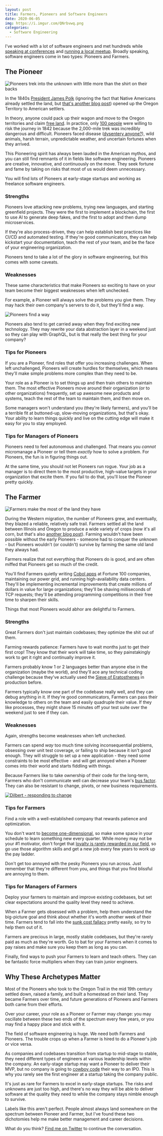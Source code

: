 ```yaml
---
layout: post
title: Farmers, Pioneers and Software Engineers 
date: 2020-06-05
img: https://i.imgur.com/QNrbvwq.png
categories: 
  - Software Engineering
---
```


I've worked with a lot of software engineers and met hundreds while [speaking at conferences](/speaking/) and [running a local meetup](https://www.meetup.com/Chicago-PHP-User-Group/). Broadly speaking, software engineers come in two types: Pioneers and Farmers.

## The Pioneer
![Pioneers trek into the unknown with little more than the shirt on their backs](https://i.imgur.com/uymbPQc.jpg)

In the 1840s [President James Polk](https://en.wikipedia.org/wiki/James_K._Polk) (ignoring the fact that Native Americans already settled the land, but [that's another blog post](http://nativeamericannetroots.net/diary/1320)) opened up the Oregon Territory to American settlers.

In theory, anyone could pack up their wagon and move to the Oregon territories and claim [free land](https://historicoregoncity.org/2019/04/03/land-claims/). In practice, only [100 people](https://www.history.com/topics/westward-expansion/oregon-trail) were willing to risk the journey in 1842 because the 2,000-mile trek was incredibly dangerous and difficult. Pioneers faced disease ([dysentery anyone?](https://medium.com/@neorsd/you-have-died-of-dysentery-and-what-the-oregon-trail-video-game-still-teaches-us-about-health-58c1109b627d)), wild animals, harsh terrain, unpredictable weather, and uncertain fortunes when they arrived.

This Pioneering spirit has always been lauded in the American mythos, and you can still find remnants of it in fields like software engineering. Pioneers are creative, innovative, and continuously on the move. They seek fortune and fame by taking on risks that most of us would deem unnecessary.

You will find lots of Pioneers at early-stage startups and working as freelance software engineers.

### Strengths
Pioneers love attacking new problems, trying new languages, and starting greenfield projects. They were the first to implement a blockchain, the first to use AI to generate deep fakes, and the first to adopt and then dump microservices.

If they're also process-driven, they can help establish best practices like CI/CD and automated testing. If they're good communicators, they can help kickstart your documentation, teach the rest of your team, and be the face of your engineering organization.

Pioneers tend to take a lot of the glory in software engineering, but this comes with some caveats.

### Weaknesses
These same characteristics that make Pioneers so exciting to have on your team become their biggest weaknesses when left unchecked.

For example, a Pioneer will always solve the problems you give them. They may hack their own company's servers to do it, but they'll find a way. 

![Pioneers find a way](https://i.imgur.com/dsoITsy.gif)

Pioneers also tend to get carried away when they find exciting new technology. They may rewrite your data abstraction layer in a weekend just so they can play with GraphQL, but is that really the best thing for your company?

### Tips for Pioneers
If you are a Pioneer, find roles that offer you increasing challenges. When left unchallenged, Pioneers will create hurdles for themselves, which means they'll make simple problems more complex than they need to be.

Your role as a Pioneer is to set things up and then train others to maintain them. The most effective Pioneers move around their organization (or to other organizations) frequently, set up awesome new products and systems, teach the rest of the team to maintain them, and then move on.

Some managers won't understand you (they're likely farmers), and you'll be a terrible fit at buttoned-up, slow-moving organizations, but that's okay. Your ability to learn things quickly and live on the cutting edge will make it easy for you to stay employed.

### Tips for Managers of Pioneers
Pioneers need to feel autonomous and challenged. That means you _cannot_ micromanage a Pioneer or tell them _exactly_ how to solve a problem. For Pioneers, the fun is in figuring things out.

At the same time, you should not let Pioneers run rogue. Your job as a manager is to direct them to the most productive, high-value targets in your organization that excite them. If you fail to do that, you'll lose the Pioneer pretty quickly.

## The Farmer
![Farmers make the most of the land they have](https://i.imgur.com/Mir526D.jpg)

During the Western migration, the number of Pioneers grew, and eventually, they blazed a reliable, relatively safe trail. Farmers settled all the land between Illinois and Oregon to produce a wide variety of crops (now it's all corn, but that's also [another blog post](https://www.scientificamerican.com/article/time-to-rethink-corn/)). Farming wouldn't have been possible without the early Pioneers - someone had to conquer the unknown - but Pioneers wouldn't (or couldn't) survive by farming the same old land they always had.

Farmers realize that not everything that Pioneers do is good, and are often miffed that Pioneers get so much of the credit.

You'll find Farmers quietly writing [Cobol apps](https://en.wikipedia.org/wiki/COBOL) at Fortune 100 companies, maintaining our power grid, and running high-availability data centers. They'll be implementing incremental improvements that create millions of dollars in value for large organizations; they'll be shaving milliseconds of TCP requests; they'll be attending programming competitions in their free time to sharpen their skills.

Things that most Pioneers would abhor are delightful to Farmers.

### Strengths
Great Farmers don't just maintain codebases; they optimize the shit out of them.

Farming rewards patience: Farmers have to wait months just to get their first crop! They know that their work will take time, so they painstakingly work to get it right and continually improve it. 

Farmers probably know 1 or 2 languages better than anyone else in the organization (maybe the world), and they'll ace any technical coding challenge because they've actually used the [Sieve of Eratosthenes](https://en.wikipedia.org/wiki/Sieve_of_Eratosthenes) in production before.

Farmers typically know one part of the codebase really well, and they can debug anything in it. If they're good communicators, Farmers can pass their knowledge to others on the team and easily quadruple their value. If they like processes, they might shave 15 minutes off your test suite over the weekend just to see if they can.

### Weaknesses
Again, strengths become weaknesses when left unchecked.

Farmers can spend _way_ too much time solving inconsequential problems, obsessing over unit test coverage, or failing to ship because it isn't good enough. They will struggle to set up a new application - they need some constraints to be most effective - and will get annoyed when a Pioneer comes into their world and starts fiddling with things.

Because Farmers like to take ownership of their code for the long-term, Farmers who don't communicate well can decrease your team's [bus factor](https://deviq.com/bus-factor/). They can also be resistant to change, pivots, or new business requirements.

[![Dilbert - responding to change](https://i.imgur.com/cieG5E3.jpg)](https://dilbert.com/strip/2015-12-13)

### Tips for Farmers
Find a role with a well-established company that rewards patience and optimization.

You don't want to [become one-dimensional](https://www.karllhughes.com/posts/resilient-career), so make some space in your schedule to learn something new every quarter. While money may not be your #1 motivator, don't forget that [loyalty is rarely rewarded in our field](https://lifehacker.com/what-i-wish-i-knew-when-i-started-my-career-as-a-softwa-1681002791), so go use those algorithm skills and get a new job every few years to work up the pay ladder.

Don't get too annoyed with the pesky Pioneers you run across. Just remember that they're different from you, and things that you find blissful are annoying to them.

### Tips for Managers of Farmers
Deploy your farmers to maintain and improve existing codebases, but set clear expectations around the quality level they need to achieve.

When a Farmer gets obsessed with a problem, help them understand the big-picture goal and think about whether it's worth another week of their time. Farmers tend to fall into the [sunk cost fallacy](https://www.behavioraleconomics.com/resources/mini-encyclopedia-of-be/sunk-cost-fallacy) pretty easily, so try to help them out of it.

Farmers are precious in large, mostly stable codebases, but they're rarely paid as much as they're worth. Go to bat for your Farmers when it comes to pay raises and make sure you keep them as long as you can.

Finally, find ways to push your Farmers to learn and teach others. They can be fantastic force multipliers when they can train junior engineers.

## Why These Archetypes Matter
Most of the Pioneers who took to the Oregon Trail in the mid 19th century settled down, raised a family, and built a homestead on their land. They became Farmers over time, and future generations of Pioneers and Farmers both came from their efforts.

Over your career, your role as a Pioneer or Farmer may change: you may oscillate between these two ends of the spectrum every few years, or you may find a happy place and stick with it.

The field of software engineering is huge. We need both Farmers and Pioneers. The trouble crops up when a Farmer is hired to do a Pioneer's job or vice versa.

As companies and codebases transition from startup to mid-stage to stable, they need different types of engineers at various leadership levels within the company. An early-stage startup may want a Pioneer to deliver their MVP, but no company is going to [cowboy code](https://searchsoftwarequality.techtarget.com/definition/cowboy-coding) their way to an IPO. This is why you rarely see the first engineer at a startup taking the company public.

It's just as rare for Farmers to excel in early-stage startups. The risks and unknowns are just too high, and there's no way they will be able to deliver software at the quality they need to while the company stays nimble enough to survive.

Labels like this aren't perfect. People almost always land somewhere on the spectrum between Pioneer and Farmer, but I've found these two dichotomies help me make better management and career decisions.

What do you think? [Find me on Twitter](https://twitter.com/karllhughes) to continue the conversation.
